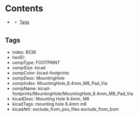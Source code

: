 



Contents
========

* [](#)
	* [Tags](#tags)

# 

## Tags

- index: 8536
- hexID: 
- oompType: FOOTPRINT
- oompSize: kicad
- oompColor: kicad-footprints
- oompDesc: MountingHole
- oompIndex: MountingHole_8.4mm_M8_Pad_Via
- oompName: kicad-footprints/MountingHole/MountingHole_8.4mm_M8_Pad_Via
- kicadDesc: Mounting Hole 8.4mm, M8
- kicadTags: mounting hole 8.4mm m8
- kicadAttr: exclude_from_pos_files exclude_from_bom
